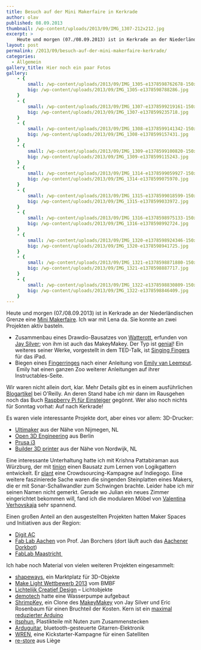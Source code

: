 ```yaml
---
title: Besuch auf der Mini Makerfaire in Kerkrade
author: olav
published: 08.09.2013
thumbnail: /wp-content/uploads/2013/09/IMG_1307-212x212.jpg
excerpt: >
    Heute und morgen (07./08.09.2013) ist in Kerkrade an der Niederländischen Grenze eine Mini Makerfaire. Ich war mit Lena da. Sie konnte an zwei Projekten aktiv basteln:
layout: post
permalink: /2013/09/besuch-auf-der-mini-makerfaire-kerkrade/
categories:
  - Allgemein
gallery_title: Hier noch ein paar Fotos
gallery:
    - {
        small: /wp-content/uploads/2013/09/IMG_1305-e1378598762678-150x150.jpg,
        big: /wp-content/uploads/2013/09/IMG_1305-e1378598788286.jpg
    }
    - {
        small: /wp-content/uploads/2013/09/IMG_1307-e1378599219161-150x150.jpg,
        big: /wp-content/uploads/2013/09/IMG_1307-e1378599235718.jpg
    }
    - {
        small: /wp-content/uploads/2013/09/IMG_1308-e1378599141342-150x150.jpg,
        big: /wp-content/uploads/2013/09/IMG_1308-e1378599157431.jpg
    }
    - {
        small: /wp-content/uploads/2013/09/IMG_1309-e1378599100820-150x150.jpg,
        big: /wp-content/uploads/2013/09/IMG_1309-e1378599115243.jpg
    }
    - {
        small: /wp-content/uploads/2013/09/IMG_1314-e1378599059927-150x150.jpg,
        big: /wp-content/uploads/2013/09/IMG_1314-e1378599075970.jpg
    }
    - {
        small: /wp-content/uploads/2013/09/IMG_1315-e1378599018599-150x150.jpg,
        big: /wp-content/uploads/2013/09/IMG_1315-e1378599033972.jpg
    }
    - {
        small: /wp-content/uploads/2013/09/IMG_1316-e1378598975133-150x150.jpg,
        big: /wp-content/uploads/2013/09/IMG_1316-e1378598992724.jpg
    }
    - {
        small: /wp-content/uploads/2013/09/IMG_1320-e1378598924346-150x150.jpg,
        big: /wp-content/uploads/2013/09/IMG_1320-e1378598941725.jpg
    }
    - {
        small: /wp-content/uploads/2013/09/IMG_1321-e1378598871880-150x150.jpg,
        big: /wp-content/uploads/2013/09/IMG_1321-e1378598887717.jpg
    }
    - {
        small: /wp-content/uploads/2013/09/IMG_1322-e1378598830809-150x150.jpg,
        big: /wp-content/uploads/2013/09/IMG_1322-e1378598846409.jpg
    }
---
```

Heute und morgen (07./08.09.2013) ist in Kerkrade an der Niederländischen Grenze eine [Mini Makerfaire][1]. Ich war mit Lena da. Sie konnte an zwei Projekten aktiv basteln.

  * Zusammenbau eines Drawdio-Bausatzes von [Watterott][2], erfunden von [Jay Silver][3]; von ihm ist auch das MakeyMakey. Der Typ ist [genial][4]! Ein weiteres seiner Werke, vorgestellt in dem TED-Talk, ist [Singing Fingers][5] für das iPad.
  * Biegen eines [Fingerringes][6] nach einer Anleitung von [Emily van Leemput][7].  Emily hat einen ganzen Zoo weiterer Anleitungen auf ihrer Instructables-Seite.

Wir waren nicht allein dort, klar. Mehr Details gibt es in einem ausführlichen [Blogartikel][8] bei O&#8217;Reilly. An deren Stand habe ich mir dann im Rausgehen noch das Buch [Raspberry Pi für Einsteiger][9] gegönnt. Wer also noch nichts für Sonntag vorhat: Auf nach Kerkrade!

Es waren viele interessante Projekte dort, aber eines vor allem: 3D-Drucker:

  * [Ultimaker][10] aus der Nähe von Nijmegen, NL
  * [Open 3D Engineering][11] aus Berlin
  * [Prusa i3][12]
  * [Builder 3D printer][13] aus der Nähe von Nordwijk, NL

Eine interessante Unterhaltung hatte ich mit Krishna Pattabiraman aus Würzburg, der mit [tinion][14] einen Bausatz zum Lernen von Logikgattern entwickelt. Er [plant][15] eine Crowdsourcing-Kampagne auf Indiegogo. Eine weitere faszinierede Sache waren die singenden Steinplatten eines Makers, die er mit Sonar-Schallwandler zum Schwingen brachte. Leider habe ich mir seinen Namen nicht gemerkt. Gerade wo Julian ein neues Zimmer eingerichtet bekommen will, fand ich die modularen Möbel von [Valentina Verhovskaja][16] sehr spannend.

Einen großen Anteil an den ausgestellten Projekten hatten Maker Spaces und Initiativen aus der Region:

  * [Digit AC][17]
  * [Fab Lab Aachen][18] von Prof. Jan Borchers (dort läuft auch das [Aachener Dorkbot][19])
  * [FabLab Maastricht ][20]

Ich habe noch Material von vielen weiteren Projekten eingesammelt:

  * [shapeways][21], ein Marktplatz für 3D-Objekte
  * [Make Light Wettbewerb 2013][22] vom BMBF
  * [Lichtelijk Creatief Design][23] &#8211; Lichtobjekte
  * [demotech][24] hatte eine Wasserpumpe aufgebaut
  * [ShrimpKey][25], ein Clone des [MakeyMakey][26] von Jay Silver und Eric Rosenbaum für einen Bruchteil der Kosten. Kern ist ein [maximal reduzierter Arduino][27]
  * [itsphun][28], Plastikteile mit Nuten zum Zusammenstecken
  * [Arduguitar][29], bluetooth-gesteuerte Gitarren-Elektronik
  * [WREN][30], eine Kickstarter-Kampagne für einen Satelliten
  * [re-store][31] aus Liège

 [1]: http://www.kerkrademakerfaire.eu/
 [2]: http://www.watterott.com/de/Drawdio-Bausatz
 [3]: http://web.media.mit.edu/~silver/
 [4]: http://tedxtalks.ted.com/video/TEDxSantaCruz-Jay-Silver-World
 [5]: http://singingfingers.com/
 [6]: http://www.instructables.com/id/Twisted-ring-A-spin-off/
 [7]: http://www.instructables.com/member/emilyvanleemput
 [8]: http://community.oreilly.de/blog/2013/09/08/mini-maker-faire-kerkrade/
 [9]: http://www.amazon.de/gp/product/3955611477/ref=as_li_ss_tl?ie=UTF8&camp=1638&creative=19454&creativeASIN=3955611477&linkCode=as2&tag=dankbar-21
 [10]: http://www.ultimaker.com/
 [11]: http://www.open3dengineering.org/
 [12]: http://reprapuniverse.com/
 [13]: http://3dprinter4u.com/
 [14]: http://www.tinion.com/
 [15]: http://www.tinion.com/crowd-funding/
 [16]: http://www.physiotherapie-verhovskaja.de/
 [17]: http://digitac.cc/
 [18]: http://fablab.rwth-aachen.de/
 [19]: http://dorkbot.de
 [20]: http://fablabmaastricht.nl/
 [21]: http://www.shapeways.com/
 [22]: http://www.photonik-campus.de/
 [23]: http://lichtelijkcreatief.nl/
 [24]: http://demotech.org/d-design/designA.php?d=43
 [25]: http://fromscratched.nl/index.php/shrimpkey-maak-je-eigen-makeymakey-deel-1/
 [26]: http://www.makeymakey.com/
 [27]: http://shrimping.it/
 [28]: http://itsphun.com/
 [29]: http://arduguitar.org/
 [30]: http://www.kickstarter.com/projects/1467273745/wren-fly-a-real-spacecraft-by-yourself
 [31]: https://twitter.com/REstoreLiege
